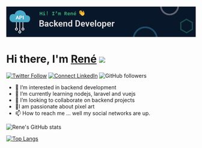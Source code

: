 ![Rene Huanca](https://raw.githubusercontent.com/renehuanca/ReneHuanca/refs/heads/main/img/banner.png)

<div align="left">
   <h1>Hi there, I'm <a href="https://renehuanca.codes">René</a> <img src="https://media.giphy.com/media/hvRJCLFzcasrR4ia7z/giphy.gif" width="25px"> </h1>
   
</div>

[![Twitter Follow](https://img.shields.io/twitter/follow/ReneHuancaDev?style=social)](https://twitter.com/ReneHuancaDev)
[![Connect LinkedIn](https://img.shields.io/badge/LinkedIn-informational?style=social&logo=linkedin)](https://www.linkedin.com/in/renehuanca)
![GitHub followers](https://img.shields.io/github/followers/renehuanca?style=social)

- 👀 I’m interested in backend development
- 🌱 I’m currently learning nodejs, laravel and vuejs
- 💞️ I’m looking to collaborate on backend projects
- 👾I am passionate about pixel art
- 📫 How to reach me ... well my social networks are up.

![Rene's GitHub stats](https://github-readme-stats.vercel.app/api?username=renehuanca&show_icons=true&locale=en&theme=tokyonight#gh-dark-mode-only)

[![Top Langs](https://github-readme-stats.vercel.app/api/top-langs/?username=renehuanca&layout=donut&theme=tokyonight)](https://github.com/anuraghazra/github-readme-stats)
